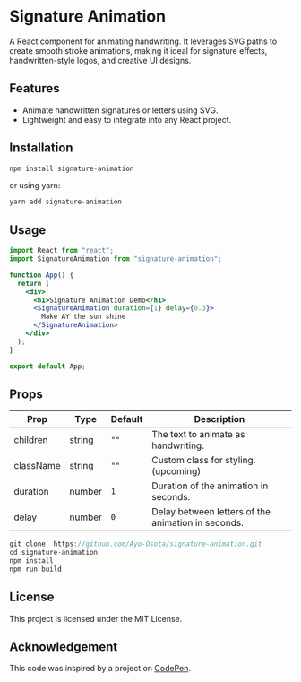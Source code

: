 # Signature Animation

A React component for animating handwriting. It leverages SVG paths to create smooth stroke animations, making it ideal for signature effects, handwritten-style logos, and creative UI designs.

## Features

- Animate handwritten signatures or letters using SVG.
- Lightweight and easy to integrate into any React project.

## Installation

```jsx
npm install signature-animation
```

or using yarn:

```jsx
yarn add signature-animation
```

## Usage

```jsx
import React from "react";
import SignatureAnimation from "signature-animation";

function App() {
  return (
    <div>
      <h1>Signature Animation Demo</h1>
      <SignatureAnimation duration={1} delay={0.3}>
        Make AY the sun shine
      </SignatureAnimation>
    </div>
  );
}

export default App;
```

## Props

| Prop      | Type   | Default | Description                                        |
| --------- | ------ | ------- | -------------------------------------------------- |
| children  | string | `""`    | The text to animate as handwriting.                |
| className | string | `""`    | Custom class for styling. (upcoming)               |
| duration  | number | `1`     | Duration of the animation in seconds.              |
| delay     | number | `0`     | Delay between letters of the animation in seconds. |

```jsx
git clone  https://github.com/Ayo-Osota/signature-animation.git
cd signature-animation
npm install
npm run build
```

## License

This project is licensed under the MIT License.

## Acknowledgement

This code was inspired by a project on [CodePen](https://codepen.io/kiranpate1/pen/ExBpaeW).
